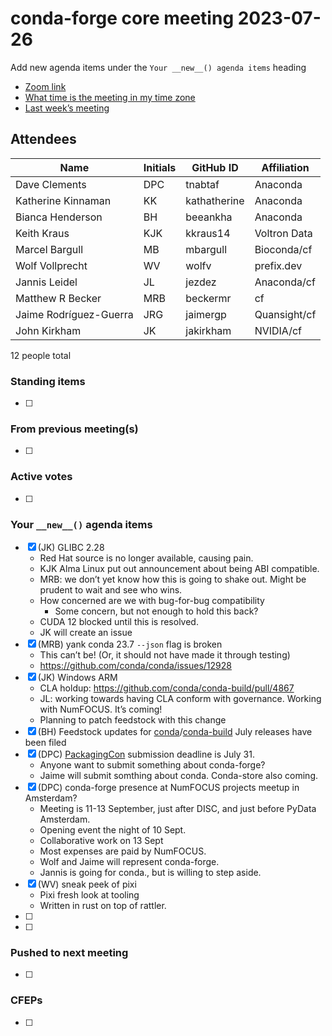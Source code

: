 # conda-forge core meeting 2023-07-26

Add new agenda items under the `Your __new__() agenda items` heading

- [Zoom link](https://zoom.us/j/9138593505?pwd=SWh3dE1IK05LV01Qa0FJZ1ZpMzJLZz09)
- [What time is the meeting in my time zone](https://dateful.com/convert/utc?t=5pm)
- [Last week’s meeting](https://hackmd.io/#REPLACE_ME#)

## Attendees

| Name                   | Initials   | GitHub ID    | Affiliation   |
|------------------------|------------|--------------|---------------|
| Dave Clements          | DPC        | tnabtaf      | Anaconda      |
| Katherine Kinnaman     | KK         | kathatherine | Anaconda      |
| Bianca Henderson       | BH         | beeankha     | Anaconda      |
| Keith Kraus            | KJK        | kkraus14     | Voltron Data  |
| Marcel Bargull         | MB         | mbargull     | Bioconda/cf   |
| Wolf Vollprecht        | WV         | wolfv        | prefix.dev    |
| Jannis Leidel          | JL         | jezdez       | Anaconda/cf   |
| Matthew R Becker       | MRB        | beckermr     | cf            |
| Jaime Rodríguez-Guerra | JRG        | jaimergp     | Quansight/cf  |
| John Kirkham           | JK         | jakirkham    | NVIDIA/cf     |

12 people total

### Standing items

- [ ]

### From previous meeting(s)

- [ ]

### Active votes

- [ ]

### Your `__new__()` agenda items

- [x] (JK) GLIBC 2.28
  - Red Hat source is no longer available, causing pain.
  - KJK Alma Linux put out announcement about being ABI compatible.
  - MRB: we don’t yet know how this is going to shake out. Might be prudent to wait and see who wins.
  - How concerned are we with bug-for-bug compatibility
    - Some concern, but not enough to hold this back?
  - CUDA 12 blocked until this is resolved.
  - JK will create an issue
- [x] (MRB) yank conda 23.7 `--json` flag is broken
  - This can’t be! (Or, it should not have made it through testing)
  - https://github.com/conda/conda/issues/12928
- [x] (JK) Windows ARM
  - CLA holdup: https://github.com/conda/conda-build/pull/4867
  - JL: working towards having CLA conform with governance.  Working with NumFOCUS. It’s coming!
  - Planning to patch feedstock with this change
- [x] (BH) Feedstock updates for [conda](https://github.com/conda-forge/conda-feedstock/pull/213)/[conda-build](https://github.com/conda-forge/conda-build-feedstock/pull/204) July releases have been filed
- [x] (DPC) [PackagingCon](https://packaging-con.org/) submission deadline is July 31.
  - Anyone want to submit something about conda-forge?
  - Jaime will submit somthing about conda. Conda-store also coming.
- [x] (DPC) conda-forge presence at NumFOCUS projects meetup in Amsterdam?
  - Meeting is 11-13 September, just after DISC, and just before PyData Amsterdam.
  - Opening event the night of 10 Sept.
  - Collaborative work on 13 Sept
  - Most expenses are paid by NumFOCUS.
  - Wolf and Jaime will represent conda-forge.
  - Jannis is going for conda., but is willing to step aside.
- [x] (WV) sneak peek of pixi
  - Pixi fresh look at tooling
  - Written in rust on top of rattler.
- [ ]
- [ ]

### Pushed to next meeting

- [ ]

### CFEPs

- [ ]
